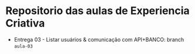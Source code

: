 # Repositorio das aulas de Experiencia Criativa

- Entrega 03 - Listar usuários & comunicação com API+BANCO: branch `aula-03`
